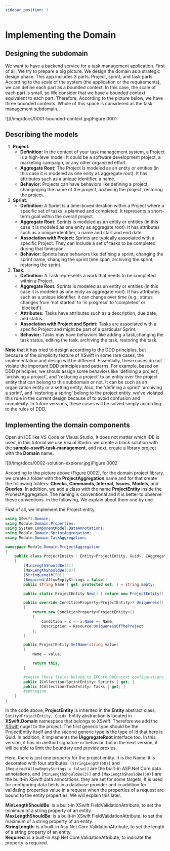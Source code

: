 ```yaml
---
sidebar_position: 3
---
```


# Implementing the Domain

## Designing the subdomain

We want to have a backend service for a task management application. First of all, We try to prepare a big picture. We design the domain as a strategic design phase. This app includes 3 parts. Project, sprint, and task parts. According to the scale of the system (the application or the requirements), we can define each part as a bounded context. In this case, the scale of each part is small, so We consider that we have a bounded context equivalent to each part. Therefore. According to the picture below, we have three bounded contexts. Whole of this space is considered as the task management subdomain.

!\[\](/img/docs/0001-bounded-context.jpg)Figure 0001

## Describing the models

1.  **Project:**
    - **Definition:** In the context of your task management system, a Project is a high-level model. It could be a software development project, a marketing campaign, or any other organized effort.
    - **Aggregate Root:** The Project is modeled as an entity or entities (in this case it is modeled as one enity as aggregate root). It has attributes such as a unique identifier, a name.
    - **Behavior:** Projects can have behaviors like defining a project, changinging the name of the project, archiving the project, restoring the project.
2.  **Sprint:**
    - **Definition:** A Sprint is a time-boxed iteration within a Project where a specific set of tasks is planned and completed. It represents a short-term goal within the overall project.
    - **Aggregate Root:** Sprints is modeled as an entity or entities (in this case it is modeled as one enity as aggregate root). It has attributes such as a unique identifier, a name and start and end date.
    - **Association with Project:** Sprints are typically associated with a specific Project. They can include a set of tasks to be completed during that timespan.
    - **Behavior:** Sprints have behaviors like defining a sprint, changing the sprint name, changing the sprint time span, archiving the sprint, restoring the sprint.
3.  **Task:**
    - **Definition:** A Task represents a work that needs to be completed within a Project.
    - **Aggregate Root:** Sprints is modeled as an entity or entities (in this case it is modeled as one enity as aggregate root). It has attributes such as a unique identifier. It can change over time (e.g., status changes from 'not started' to 'in progress' to 'completed' or 'blocked').
    - **Attributes:** Tasks have attributes such as a description, due date, and status.
    - **Association with Project and Sprint:** Tasks are associated with a specific Project and might be part of a particular Sprint.
    - **Behavior:** Tasks may have behaviors like adding a task,changing the task status, editing the task, archiving the task, restoring the task.

**Note** that it has tried to design according to the DDD principles, but because of the simplicity feature of XSwift in some rare cases, the implementation and design will be different. Essentially, these cases do not violate the important DDD principles and patterns. For example, based on DDD principles, we should assign some behaviors like 'defining a project', 'archiving a project', and 'restoring a project' to an entity over the project entity that can belong to this subdomain or not. It can be such as an organization entity or a setting entity. Also, the 'defining a sprint' 'archiving a sprint', and 'restoring a spring' belong to the project entity. we've violated this rule in the current design because of to avoid confusion and complexity. In future versions, these cases will be solved simply according to the rules of DDD.

## Implementing the domain components

Open an IDE like VS Code or Visual Studio, It does not matter which IDE is used, in this tutorial we use Visual Studio. we create a black solution with the **sample-xswift-task-management**, and next, create a library project with the **Domain** name.

!\[\](/img/docs/0002-solution-explorer.jpg)Figure 0002

According to the picture above (Figure 0002), for the domain project library, we create a folder with the **ProjectAggregation** name and for that create the following folders: **Checks**, **Commands**, **Internal**, **Issues**, **Models**, and **Queries**. In addition, we add a class with the name **ProjectEntity** inside the ProhectAggregation. The naming is conventional and it is better to observe these conventions. In the following, We explain about them one by one.

First of all, we implement the Project entity.

```cs
using XSwift.Domain;
using Module.Domain.Properties;
using System.ComponentModel.DataAnnotations;
using Module.Domain.SprintAggregation;
using Module.Domain.TaskAggregation;

namespace Module.Domain.ProjectAggregation
{
    public class ProjectEntity : Entity<ProjectEntity, Guid>, IAggregateRoot
    {
        [MinLengthShouldBe(3)]
        [MaxLengthShouldBe(50)]
        [StringLength(50)]
        [Required(AllowEmptyStrings = false)]
        public string Name { get; protected set; } = string.Empty;

        public static ProjectEntity New() { return new ProjectEntity(); }

        public override ConditionProperty<ProjectEntity>? Uniqueness()
        {
            return new ConditionProperty<ProjectEntity>()
            {
                Condition = x => x.Name == Name,
                Description = Resource.UniquenessOfTheProject
            };
        }

        public ProjectEntity SetName(string value)
        {
            Name = value;

            return this;
        }

        #region These fields belong to EFCore DbContext configurations
        public ICollection<SprintEntity> Sprints { get; }
        public ICollection<TaskEntity> Tasks { get; }
        #endregion
    }
}
```

In the code above, **ProjectEntity** is inherited in the **Entity** abstract class, `Entity<ProjectEntity, Guid>`. Entity abstraction is located in **XSwift.Domain** namespace that belongs to XSwift. Therefore we add the [XSwift](https://www.nuget.org/packages/XSwift/) nuget to the project. The first generic type should be the ProjectEntity itself and the second generic type is the type of Id that here is Guid. In addition, it implements the **IAggregateRoot** interface too. In this version, it has no method signature or behavior. but in the next version, it will be able to limit the boundary and provide proxies.

Here, there is just one property for the project entity. It is the Name. it is decorated with four attributes. `[StringLength(50)]` and `[Required(AllowEmptyStrings = false)]` are the built-in ASP.Net Core data annotations, and `[MinLengthShouldBe(3)]` and `[MaxLengthShouldBe(50)]` are the built-in XSwift data annotations. they are set for some targets, It is used for configuring data fields in a database provider and in addition for validating properties value in a request when the properties of a request are bound to the entity properties. We will explain this later.

**MinLengthShouldBe**: is a built-in XSwift FieldValidationAttribute, to set the minimum of a string property of an entity.  
**MaxLengthShouldBe**: is a built-in XSwift FieldValidationAttribute, to set the maximum of a string property of an entity.  
**StringLength**: is a built-in Asp.Net Core ValidationAttribute, to set the length of a string property of an entity.  
**Required**: is a built-in Asp.Net Core ValidationAttribute, to indicate the property is required.
